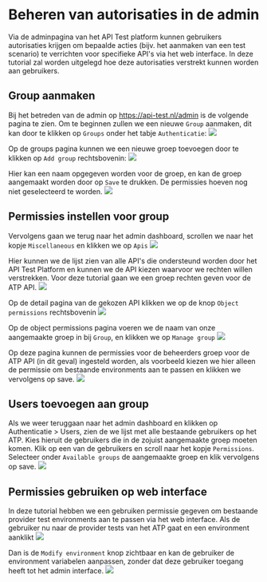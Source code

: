 # Beheren van autorisaties in de admin

Via de adminpagina van het API Test platform kunnen gebruikers autorisaties krijgen om bepaalde acties (bijv. het aanmaken van een test scenario) te verrichten voor specifieke API's via het web interface. In deze tutorial zal worden uitgelegd hoe deze autorisaties verstrekt kunnen worden aan gebruikers.

## Group aanmaken
Bij het betreden van de admin op https://api-test.nl/admin is de volgende pagina te zien. Om te beginnen zullen we een nieuwe `Group` aanmaken, dit kan door te klikken op `Groups` onder het tabje `Authenticatie`:
![](https://raw.githubusercontent.com/VNG-Realisatie/api-testvoorziening/master/tutorials/images/admin.png)

Op de groups pagina kunnen we een nieuwe groep toevoegen door te klikken op `Add group` rechtsbovenin:
![](https://raw.githubusercontent.com/VNG-Realisatie/api-testvoorziening/master/tutorials/images/admin_groups.png)

Hier kan een naam opgegeven worden voor de groep, en kan de groep aangemaakt worden door op `Save` te drukken. De permissies
hoeven nog niet geselecteerd te worden.
![](https://raw.githubusercontent.com/VNG-Realisatie/api-testvoorziening/master/tutorials/images/create_group.png)

## Permissies instellen voor group
Vervolgens gaan we terug naar het admin dashboard, scrollen we naar het kopje `Miscellaneous` en klikken we op `Apis`
![](https://raw.githubusercontent.com/VNG-Realisatie/api-testvoorziening/master/tutorials/images/admin2.png)

Hier kunnen we de lijst zien van alle API's die ondersteund worden door het API Test Platform en kunnen we de API kiezen
waarvoor we rechten willen verstrekken. Voor deze tutorial gaan we een groep rechten geven voor de ATP API.
![](https://raw.githubusercontent.com/VNG-Realisatie/api-testvoorziening/master/tutorials/images/api_admin.png)

Op de detail pagina van de gekozen API klikken we op de knop `Object permissions` rechtsbovenin
![](https://raw.githubusercontent.com/VNG-Realisatie/api-testvoorziening/master/tutorials/images/api_detail.png)

Op de object permissions pagina voeren we de naam van onze aangemaakte groep in bij `Group`, en klikken we op `Manage group`
![](https://raw.githubusercontent.com/VNG-Realisatie/api-testvoorziening/master/tutorials/images/object_perms1.png)

Op deze pagina kunnen de permissies voor de beheerders groep voor de ATP API (in dit geval) ingesteld worden,
als voorbeeld kiezen we hier alleen de permissie om bestaande environments aan te passen en klikken we vervolgens op save.
![](https://raw.githubusercontent.com/VNG-Realisatie/api-testvoorziening/master/tutorials/images/object_perms2.png)

## Users toevoegen aan group

Als we weer teruggaan naar het admin dashboard en klikken op Authenticatie > Users, zien de we lijst met alle
bestaande gebruikers op het ATP. Kies hieruit de gebruikers die in de zojuist aangemaakte groep moeten komen. Klik op
een van de gebruikers en scroll naar het kopje `Permissions`. Selecteer onder `Available groups` de aangemaakte groep en klik
vervolgens op save.
![](https://raw.githubusercontent.com/VNG-Realisatie/api-testvoorziening/master/tutorials/images/add_to_group.png)

## Permissies gebruiken op web interface
In deze tutorial hebben we een gebruiken permissie gegeven om bestaande provider test environments aan te passen
via het web interface. Als de gebruiker nu naar de provider tests van het ATP gaat en een environment aanklikt
![](https://raw.githubusercontent.com/VNG-Realisatie/api-testvoorziening/master/tutorials/images/env_list.png)

Dan is de `Modify environment` knop zichtbaar en kan de gebruiker de environment variabelen aanpassen, zonder dat deze
gebruiker toegang heeft tot het admin interface.
![](https://raw.githubusercontent.com/VNG-Realisatie/api-testvoorziening/master/tutorials/images/modify_env.png)